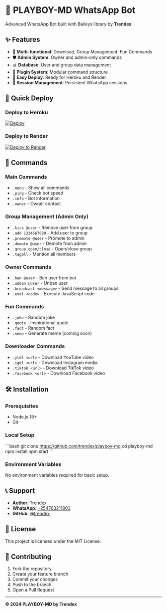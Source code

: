 # 🤖 PLAYBOY-MD WhatsApp Bot

Advanced WhatsApp Bot built with Baileys library by **Trendex**.

## ✨ Features

- 🎯 **Multi-functional**: Download, Group Management, Fun Commands
- 🛡️ **Admin System**: Owner and admin-only commands
- 📊 **Database**: User and group data management
- 🔧 **Plugin System**: Modular command structure
- 🚀 **Easy Deploy**: Ready for Heroku and Render
- 💾 **Session Management**: Persistent WhatsApp sessions

## 🚀 Quick Deploy

### Deploy to Heroku
[![Deploy](https://www.herokucdn.com/deploy/button.svg)](https://heroku.com/deploy?template=https://github.com/trendex/playboy-md)

### Deploy to Render
[![Deploy to Render](https://render.com/images/deploy-to-render-button.svg)](https://render.com/deploy?repo=https://github.com/trendex/playboy-md)

## 📱 Commands

### Main Commands
- `.menu` - Show all commands
- `.ping` - Check bot speed
- `.info` - Bot information
- `.owner` - Owner contact

### Group Management (Admin Only)
- `.kick @user` - Remove user from group
- `.add 1234567890` - Add user to group
- `.promote @user` - Promote to admin
- `.demote @user` - Demote from admin
- `.group open/close` - Open/close group
- `.tagall` - Mention all members

### Owner Commands
- `.ban @user` - Ban user from bot
- `.unban @user` - Unban user
- `.broadcast <message>` - Send message to all groups
- `.eval <code>` - Execute JavaScript code

### Fun Commands
- `.joke` - Random joke
- `.quote` - Inspirational quote
- `.fact` - Random fact
- `.meme` - Generate meme (coming soon)

### Downloader Commands
- `.ytdl <url>` - Download YouTube video
- `.igdl <url>` - Download Instagram media
- `.tiktok <url>` - Download TikTok video
- `.facebook <url>` - Download Facebook video

## 🛠️ Installation

### Prerequisites
- Node.js 18+
- Git

### Local Setup
\`\`\`bash
git clone https://github.com/trendex/playboy-md
cd playboy-md
npm install
npm start
\`\`\`

### Environment Variables
No environment variables required for basic setup.

## 📞 Support

- **Author**: Trendex
- **WhatsApp**: [+254763211803](https://wa.me/254763211803)
- **GitHub**: [@trendex](https://github.com/trendex)

## 📄 License

This project is licensed under the MIT License.

## 🤝 Contributing

1. Fork the repository
2. Create your feature branch
3. Commit your changes
4. Push to the branch
5. Open a Pull Request

---

**© 2024 PLAYBOY-MD by Trendex**
